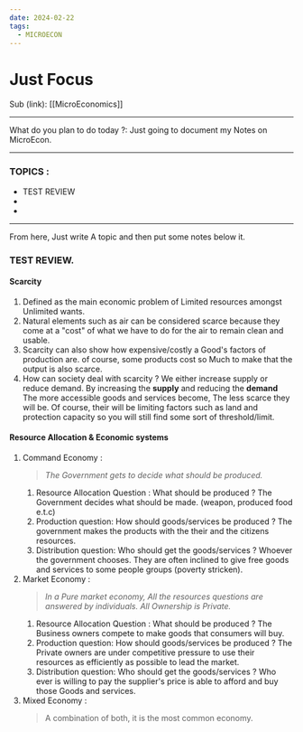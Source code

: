 ```yaml
---
date: 2024-02-22
tags:
  - MICROECON
---
```


# Just Focus

Sub (link): [[MicroEconomics]]

---
What do you plan to do today ?: 
Just going to document my Notes on MicroEcon.

---
### TOPICS : 
* TEST REVIEW
* 
* 
---
From here, Just write A topic and then put some notes below it. 

### TEST REVIEW. 

#### Scarcity 
1. Defined as the main economic problem of Limited resources amongst Unlimited wants. 
2. Natural elements such as air can be considered scarce because they come at a "cost" of what we have to do for the air to remain clean and usable. 
3. Scarcity can also show how expensive/costly a Good's factors of production are. of course, some products cost so Much to make that the output is also scarce. 
4. How can society deal with scarcity ? We either increase supply or reduce demand. By increasing the **supply** and reducing the **demand** The more accessible goods and services become, The less scarce they will be. Of course, their will be limiting factors such as land and protection capacity so you will still find some sort of threshold/limit. 

#### Resource Allocation & Economic systems
1. Command Economy : 
   > *The Government gets to decide what should be produced.* 
     1. Resource Allocation Question : What should be produced ?
        The Government decides what should be made. (weapon, produced food e.t.c)
     2. Production question: How should goods/services be produced ?
        The government makes the products with the their and the citizens resources.
     3. Distribution question: Who should get the goods/services ?
        Whoever the government chooses. They are often inclined to give free goods and services to some people groups (poverty stricken).
2. Market Economy : 
   > *In a Pure market economy, All the resources questions are answered by individuals. All Ownership is Private.* 
     1. Resource Allocation Question : What should be produced ?
        The Business owners compete to make goods that consumers will buy.  
     2. Production question: How should goods/services be produced ?
        The Private owners are under competitive pressure to use their resources as efficiently as possible to lead the market.
     3. Distribution question: Who should get the goods/services ?
        Who ever is willing to pay the supplier's price is able to afford and buy those Goods and services.
3. Mixed Economy : 
   > A combination of both, it is the most common economy.
   

